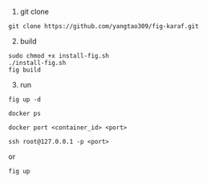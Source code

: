 

1. git clone
 
```
git clone https://github.com/yangtao309/fig-karaf.git
```

2. build 

```
sudo chmod +x install-fig.sh
./install-fig.sh
fig build
```

3. run

```
fig up -d

docker ps 

docker port <container_id> <port>

ssh root@127.0.0.1 -p <port>
```

or 

```
fig up 
```


